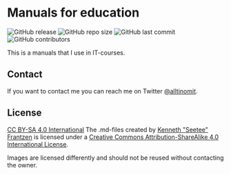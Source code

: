 # Manuals for education

![GitHub release](https://img.shields.io/github/v/release/seetee/ansible_playbooks)
![GitHub repo size](https://img.shields.io/github/repo-size/seetee/ansible_playbooks)
![GitHub last commit](https://img.shields.io/github/last-commit/seetee/ansible_playbooks)
![GitHub contributors](https://img.shields.io/github/contributors/seetee/ansible_playbooks)

This is a manuals that I use in IT-courses.

## Contact

If you want to contact me you can reach me on Twitter [@alltinomit](https://twitter.com/alltinomit).

## License

[CC BY-SA 4.0 International](https://i.creativecommons.org/l/by-sa/4.0/88x31.png)
  The .md-files created by [Kenneth "Seetee" Frantzen](https://github.com/seetee/manual) is licensed under a [Creative Commons Attribution-ShareAlike 4.0 International License](http://creativecommons.org/licenses/by-sa/4.0/).

Images are licensed differently and should not be reused without contacting the owner.
